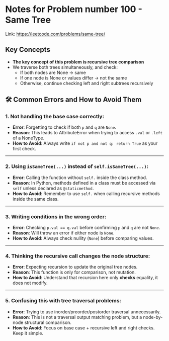 # Notes for Problem number 100 - Same Tree

Link: https://leetcode.com/problems/same-tree/

## Key Concepts
- **The key concept of this problem is recursive tree comparison**
- We traverse both trees simultaneously, and check:
  - If both nodes are None → same
  - If one node is None or values differ → not the same
  - Otherwise, continue checking left and right subtrees recursively

## 🛠️ Common Errors and How to Avoid Them

### 1. Not handling the base case correctly:
- **Error**: Forgetting to check if both `p` and `q` are `None`.
- **Reason**: This leads to AttributeError when trying to access `.val` or `.left` of a NoneType.
- **How to Avoid**: Always write `if not p and not q: return True` as your first check.

---

### 2. Using `isSameTree(...)` instead of `self.isSameTree(...)`:
- **Error**: Calling the function without `self.` inside the class method.
- **Reason**: In Python, methods defined in a class must be accessed via `self` unless declared as `@staticmethod`.
- **How to Avoid**: Remember to use `self.` when calling recursive methods inside the same class.

---

### 3. Writing conditions in the wrong order:
- **Error**: Checking `p.val == q.val` before confirming `p` and `q` are not `None`.
- **Reason**: Will throw an error if either node is `None`.
- **How to Avoid**: Always check nullity (`None`) before comparing values.

---

### 4. Thinking the recursive call changes the node structure:
- **Error**: Expecting recursion to update the original tree nodes.
- **Reason**: This function is only for comparison, not mutation.
- **How to Avoid**: Understand that recursion here only **checks** equality, it does not modify.

---

### 5. Confusing this with tree traversal problems:
- **Error**: Trying to use inorder/preorder/postorder traversal unnecessarily.
- **Reason**: This is not a traversal output matching problem, but a node-by-node structural comparison.
- **How to Avoid**: Focus on base case + recursive left and right checks. Keep it simple.

